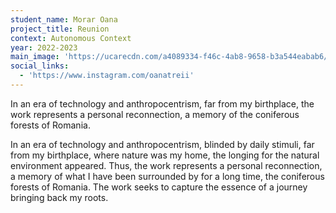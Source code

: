 ```yaml
---
student_name: Morar Oana
project_title: Reunion
context: Autonomous Context
year: 2022-2023
main_image: 'https://ucarecdn.com/a4089334-f46c-4ab8-9658-b3a544eabab6/'
social_links:
  - 'https://www.instagram.com/oanatreii'
---
```

In an era of technology and anthropocentrism, far from my birthplace, the work represents a personal reconnection, a memory of the coniferous forests of Romania.

In an era of technology and anthropocentrism, blinded by daily stimuli, far from my birthplace, where nature was my home, the longing for the natural environment appeared. Thus, the work represents a personal reconnection, a memory of what I have been surrounded by for a long time, the coniferous forests of Romania. The work seeks to capture the essence of a journey bringing back my roots.